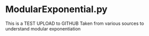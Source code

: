 # ModularExponential.py
This is a TEST UPLOAD to GITHUB
Taken from various sources to understand modular exponentiation
